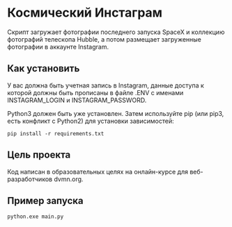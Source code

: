 # Космический Инстаграм

Скрипт загружает фотографии последнего запуска SpaceX и коллекцию фотографий телескопа Hubble, а потом размещает загруженные фотографии в аккаунте Instagram.

## Как установить

У вас должна быть учетная запись в Instagram, данные доступа к которой должны быть прописаны в файле .ENV с именами INSTAGRAM_LOGIN и INSTAGRAM_PASSWORD.


Python3 должен быть уже установлен. Затем используйте pip (или pip3, есть конфликт с Python2) для установки зависимостей:

```
pip install -r requirements.txt
```

## Цель проекта

Код написан в образовательных целях на онлайн-курсе для веб-разработчиков dvmn.org.

## Пример запуска

```
python.exe main.py
```

